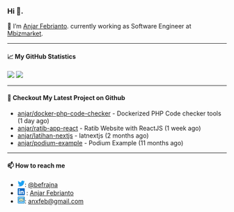 ### Hi 👋.

 🔭 I’m [Anjar Febrianto](https://www.anjar.fun). currently working as Software Engineer at [Mbizmarket](https://www.mbizmarket.co.id). 

[]() 

---


#### 📈 My GitHub Statistics
<img src="https://github-readme-stats.vercel.app/api?username=anjar&show_icons=true&count_private=true&hide=contribs&cache_seconds=86400&theme=vision-friendly-dark&hide_title=true">

<img src="https://github-readme-stats.vercel.app/api/top-langs/?username=anjar&layout=compact&count=8&cache_seconds=86400&theme=vision-friendly-dark&hide=html,css">


---

#### 👷 Checkout My Latest Project on Github

- [anjar/docker-php-code-checker](https://github.com/anjar/docker-php-code-checker) - Dockerized PHP Code checker tools (1 day ago)
- [anjar/ratib-app-react](https://github.com/anjar/ratib-app-react) - Ratib Website with ReactJS (1 week ago)
- [anjar/latihan-nextjs](https://github.com/anjar/latihan-nextjs) - latnextjs (2 months ago)
- [anjar/podium-example](https://github.com/anjar/podium-example) - Podium Example (11 months ago)


---
#### 📫 How to reach me
[](https://www.linkedin.com/in/anjar-febrianto/)

- <img  alt="Anjar Febrianto | Twitter"  width="16px"  src="https://raw.githubusercontent.com/anjar/anjar/master/assets/twitter.svg" />: [@befrajna](https://twitter.com/befrajna)
- <img  alt="Anjar Febrianto | Linkedin"  width="16px" src="https://raw.githubusercontent.com/anjar/anjar/master/assets/linkedin.svg" /> : [Anjar Febrianto](https://www.linkedin.com/in/anjar-febrianto/)
- <img  alt="Anjar Febrianto | Email"  width="16px" src="https://raw.githubusercontent.com/anjar/anjar/master/assets/email.svg" />: [anxfeb@gmail.com](mailto://anxfeb@gmail.com)


